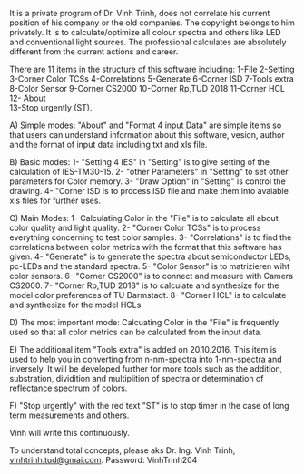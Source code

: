 It is a private program of Dr. Vinh Trinh, does not correlate his current position of his company or the old companies. The copyright belongs to him privately. 
It is to calculate/optimize all colour spectra and others like LED and conventional light sources. 
The professional calculates are absolutely different from the current actions and career.

There are 11 items in the structure of this software including: 
	1-File 			            	2-Setting			3-Corner Color TCSs
	4-Correlations 		      		5-Generate 			6-Corner ISD
	7-Tools extra	 	        	8-Color Sensor			9-Corner CS2000
	10-Corner Rp,TUD 2018	  		11-Corner HCL			12- About 		
	13-Stop urgently (ST).

A) Simple modes: "About" and "Format 4 input Data" are simple items so that users can understand information about this software, vesion, author and the format of input data 
including txt and xls file.

B) Basic modes:
1- "Setting 4 IES" in "Setting" is to give setting of the calculation of IES-TM30-15.
2- "other Parameters" in "Setting" to set other parameters for Color memory.
3- "Draw Option" in "Setting" is control the drawing. 
4- "Corner ISD is to process ISD file and make them into avaiable xls files for further uses.

C) Main Modes:
1- Calculating Color in the "File" is to calculate all about color quality and light quality.
2- "Corner Color TCSs" is to process everything concerning to test color samples.
3- "Correlations" is to find the correlations between color metrics with the format that this software has given.
4- "Generate" is to generate the spectra about semiconductor LEDs, pc-LEDs and the standard spectra.
5- "Color Sensor" is to matrizieren wiht color sensors.
6- "Corner CS2000" is to connect and measure with Camera CS2000.
7- "Corner Rp,TUD 2018" is to calculate and synthesize for the model color preferences of TU Darmstadt.
8- "Corner HCL" is to calculate and synthesize for the model HCLs.

D) The most important mode: Calcuating Color in the "File" is frequently used so that all color metrics can be calculated from the input data.

E) The additional item "Tools extra" is added on 20.10.2016. This item is used to help you in converting from n-nm-spectra into 1-nm-spectra and inversely. 
It will be developed further for more tools such as the addition, substration, dividition and multiplition of spectra or determination of reflectance spectrum of colors.

F) "Stop urgently" with the red text "ST" is to stop timer in the case of long term measurements and others.

Vinh will write this continuously.

To understand total concepts, please aks Dr. Ing. Vinh Trinh, vinhtrinh.tud@gmai.com.
Password: VinhTrinh204
